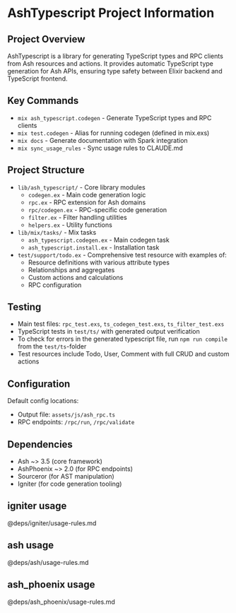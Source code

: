 # AshTypescript Project Information

## Project Overview
AshTypescript is a library for generating TypeScript types and RPC clients from Ash resources and actions. It provides automatic TypeScript type generation for Ash APIs, ensuring type safety between Elixir backend and TypeScript frontend.

## Key Commands
- `mix ash_typescript.codegen` - Generate TypeScript types and RPC clients
- `mix test.codegen` - Alias for running codegen (defined in mix.exs)
- `mix docs` - Generate documentation with Spark integration
- `mix sync_usage_rules` - Sync usage rules to CLAUDE.md

## Project Structure
- `lib/ash_typescript/` - Core library modules
  - `codegen.ex` - Main code generation logic
  - `rpc.ex` - RPC extension for Ash domains
  - `rpc/codegen.ex` - RPC-specific code generation
  - `filter.ex` - Filter handling utilities
  - `helpers.ex` - Utility functions
- `lib/mix/tasks/` - Mix tasks
  - `ash_typescript.codegen.ex` - Main codegen task
  - `ash_typescript.install.ex` - Installation task
- `test/support/todo.ex` - Comprehensive test resource with examples of:
  - Resource definitions with various attribute types
  - Relationships and aggregates
  - Custom actions and calculations
  - RPC configuration

## Testing
- Main test files: `rpc_test.exs`, `ts_codegen_test.exs`, `ts_filter_test.exs`
- TypeScript tests in `test/ts/` with generated output verification
- To check for errors in the generated typescript file, run `npm run compile` from the `test/ts`-folder
- Test resources include Todo, User, Comment with full CRUD and custom actions

## Configuration
Default config locations:
- Output file: `assets/js/ash_rpc.ts`
- RPC endpoints: `/rpc/run`, `/rpc/validate`

## Dependencies
- Ash ~> 3.5 (core framework)
- AshPhoenix ~> 2.0 (for RPC endpoints)
- Sourceror (for AST manipulation)
- Igniter (for code generation tooling)

<!-- usage-rules-start -->
<!-- igniter-start -->
## igniter usage
@deps/igniter/usage-rules.md
<!-- igniter-end -->
<!-- ash-start -->
## ash usage
@deps/ash/usage-rules.md
<!-- ash-end -->
<!-- ash_phoenix-start -->
## ash_phoenix usage
@deps/ash_phoenix/usage-rules.md
<!-- ash_phoenix-end -->
<!-- usage-rules-end -->
